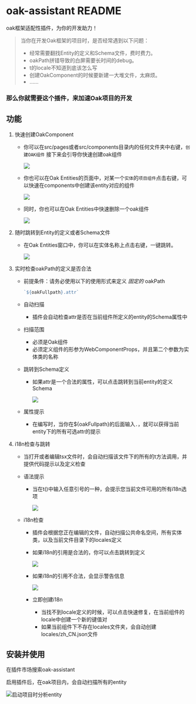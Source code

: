 # oak-assistant README

oak框架适配性插件，为你的开发助力！

> 当你在开发Oak框架的项目时，是否经常遇到以下问题：
>
> - 经常需要翻找Entity的定义和Schema文件，费时费力。
> - oakPath拼错导致的白屏需要长时间的debug。
> - t的locale不知道到底该怎么写
> - 创建OakComponent的时候要新建一大堆文件，太麻烦。
> - ......

### 那么你就需要这个插件，来加速Oak项目的开发

## 功能

1. 快速创建OakComponent

   - 你可以在src/pages或者src/components目录内的任何文件夹中右键，`创建OAK组件` 接下来会引导你快速创建oak组件

     ![](https://cdn.jsdelivr.net/gh/pqcqaq/imageSource/upload/20241021113922.png)

   - 你也可以在Oak Entities的页面中，对某一个`实体`的`项目组件`点击右键，可以快速在components中创建该entity对应的组件

     ![](https://cdn.jsdelivr.net/gh/pqcqaq/imageSource/upload/20241021114028.png)

   - 同时，你也可以在Oak Entities中快速删除一个oak组件

     ![](https://cdn.jsdelivr.net/gh/pqcqaq/imageSource/upload/20241021114054.png)

2. 随时跳转到Entity的定义或者Schema文件

   - 在Oak Entities窗口中，你可以在实体名称上点击右键，一键跳转。

     ![](https://cdn.jsdelivr.net/gh/pqcqaq/imageSource/upload/20241021114222.png)

3. 实时检查oakPath的定义是否合法

   - 前提条件：请务必使用以下的使用形式来定义 *固定的* oakPath

     ```ts
     `${oakFullpath}.attr`
     ```

     

   - 自动扫描

     - 插件会自动检查attr是否在当前组件所定义的entity的Schema属性中

   - 扫描范围

     - 必须是Oak组件
     - 必须定义组件的形参为WebComponentProps，并且第二个参数为实体类的名称

   - 跳转到Schema定义

     - 如果attr是一个合法的属性，可以点击跳转到当前entity的定义Schema

       ![](https://cdn.jsdelivr.net/gh/pqcqaq/imageSource/upload/20241021114711.png)
     
   - 属性提示

     - 在编写时，当你在${oakFullpath}的后面输入`.`，就可以获得当前entity下的所有可选attr的提示

       

4. i18n检查与跳转

   - 当打开或者编辑tsx文件时，会自动扫描该文件下的所有的t方法调用，并提供代码提示以及定义检查

   - 语法提示

     - 当在t()中输入任意引号的一种，会提示您当前文件可用的所有i18n选项

       ![](https://cdn.jsdelivr.net/gh/pqcqaq/imageSource/upload/20241021115215.png)

   - i18n检查

     - 插件会根据您正在编辑的文件，自动扫描公共命名空间，所有实体类，以及当前文件目录下的locales定义

     - 如果i18n的引用是合法的，你可以点击跳转到定义

       ![](https://cdn.jsdelivr.net/gh/pqcqaq/imageSource/upload/20241021115358.png)

     - 如果i18n的引用不合法，会显示警告信息

       ![](https://cdn.jsdelivr.net/gh/pqcqaq/imageSource/upload/20241021115449.png)
       
     - 立即创建i18n
     
       - 当找不到locale定义的时候，可以点击快速修复，在当前组件的locale中创建一个新的键值对
       - 如果当前组件下不存在locales文件夹，会自动创建locales/zh_CN.json文件



## 安装并使用

在插件市场搜索oak-assistant

启用插件后，在oak项目内，会自动扫描所有的entity



![启动项目时分析entity](https://cdn.jsdelivr.net/gh/pqcqaq/imageSource/upload/20241021113726.png)

